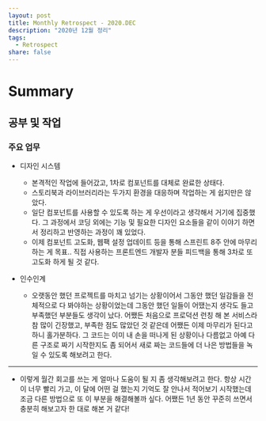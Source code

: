 ```yaml
---
layout: post
title: Monthly Retrospect - 2020.DEC
description: "2020년 12월 정리"
tags:
  - Retrospect
share: false
---
```


# Summary

## 공부 및 작업

### 주요 업무

- 디자인 시스템
  - 본격적인 작업에 들어갔고, 1차로 컴포넌트를 대체로 완료한 상태다.
  - 스토리북과 라이브러리라는 두가지 환경을 대응하며 작업하는 게 쉽지만은 않았다.
  - 일단 컴포넌트를 사용할 수 있도록 하는 게 우선이라고 생각해서 거기에 집중했다. 그 과정에서 코딩 외에는 기능 및 필요한 디자인 요소들을 같이 이야기 하면서 정리하고 반영하는 과정이 꽤 있었다.
  - 이제 컴포넌트 고도화, 웹팩 설정 업데이트 등을 통해 스프린트 8주 안에 마무리 하는 게 목표.. 직접 사용하는 프론트엔드 개발자 분들 피드백을 통해 3차로 또 고도화 하게 될 것 같다.

- 인수인계
  - 오랫동안 했던 프로젝트를 마치고 넘기는 상황이어서 그동안 했던 일감들을 전체적으로 다 봐야하는 상황이었는데 그동안 했던 일들이 어땠는지 생각도 들고 부족했던 부분들도 생각이 났다. 어쨌든 처음으로 프로덕션 런칭 해 본 서비스라 참 많이 긴장했고, 부족한 점도 많았던 것 같은데 어쨌든 이제 마무리가 된다고 하니 홀가분하다. 그 코드는 이미 내 손을 떠나게 된 상황이나 다름없고 아예 다른 구조로 짜기 시작한지도 좀 되어서 새로 짜는 코드들에 더 나은 방법들을 녹일 수 있도록 해보려고 한다.

---

- 이렇게 월간 회고를 쓰는 게 얼마나 도움이 될 지 좀 생각해보려고 한다. 항상 시간이 너무 빨리 가고, 이 달에 어떤 걸 했는지 기억도 잘 안나서 적어보기 시작했는데 조금 다른 방법으로 또 이 부분을 해결해볼까 싶다. 어쨌든 1년 동안 꾸준히 쓰면서 충분히 해보고자 한 대로 해본 거 같다!